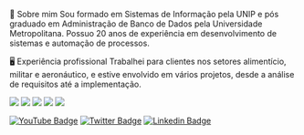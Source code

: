 

:ninja: Sobre mim
Sou formado em Sistemas de Informação pela UNIP e pós graduado em Administração de Banco de Dados pela Universidade Metropolitana. Possuo 20 anos de experiência em desenvolvimento de sistemas e automação de processos.

:desktop_computer: Experiência profissional
Trabalhei para clientes nos setores alimentício, militar e aeronáutico, e estive envolvido em vários projetos, desde a análise de requisitos até a implementação.

![](https://img.shields.io/badge/Code-Python|Node.Js-informational?style=flat&logo=<LOGO_NAME>&logoColor=white&color=2bbc8a)
![](https://img.shields.io/badge/Data-PostgreSQL|MongoDB-informational?style=flat&logo=<LOGO_NAME>&logoColor=white&color=2bbc8a)
![](https://img.shields.io/badge/OS-Linux-informational?style=flat&logo=<LOGO_NAME>&logoColor=white&color=2bbc8a)
![](https://img.shields.io/badge/Automation-ShellScript-informational?style=flat&logo=<LOGO_NAME>&logoColor=white&color=2bbc8a)
![](https://img.shields.io/badge/Cloud-AWS|Azure|GCP-informational?style=flat&logo=<LOGO_NAME>&logoColor=white&color=2bbc8a)

[![YouTube Badge](https://img.shields.io/badge/-Youtube-c14438?style=flat-square&labelColor=c14438&logo=youtube&logoColor=white&link=https://www.youtube.com/channel/UCA8MwBY1VYGTQvciS0lmEwA)](https://www.youtube.com/channel/UCA8MwBY1VYGTQvciS0lmEwA)
[![Twitter Badge](https://img.shields.io/badge/-Twitter-1ca0f1?style=flat-square&labelColor=1ca0f1&logo=twitter&logoColor=white&link=https://twitter.com/andreluis)](https://twitter.com/andreluis)
[![Linkedin Badge](https://img.shields.io/badge/-LinkedIn-blue?style=flat-square&logo=Linkedin&logoColor=white&link=https://www.linkedin.com/in/andreluisfrancisco/)](https://www.linkedin.com/in/andreluisfrancisco/)
